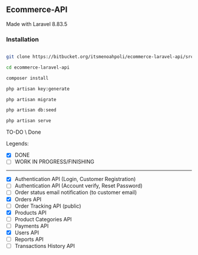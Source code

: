 ## Ecommerce-API

Made with Laravel 8.83.5

### Installation

```bash

git clone https://bitbucket.org/itsmenoahpoli/ecommerce-laravel-api/src/master/

cd ecommerce-laravel-api

composer install

php artisan key:generate

php artisan migrate

php artisan db:seed

php artisan serve

```

TO-DO \ Done

Legends:

-   [x] DONE
-   [ ] WORK IN PROGRESS/FINISHING

---

-   [x] Authentication API (Login, Customer Registration)
-   [ ] Authentication API (Account verify, Reset Password)
-   [ ] Order status email notification (to customer email)
-   [x] Orders API
-   [ ] Order Tracking API (public)
-   [x] Products API
-   [ ] Product Categories API
-   [ ] Payments API
-   [x] Users API
-   [ ] Reports API
-   [ ] Transactions History API
